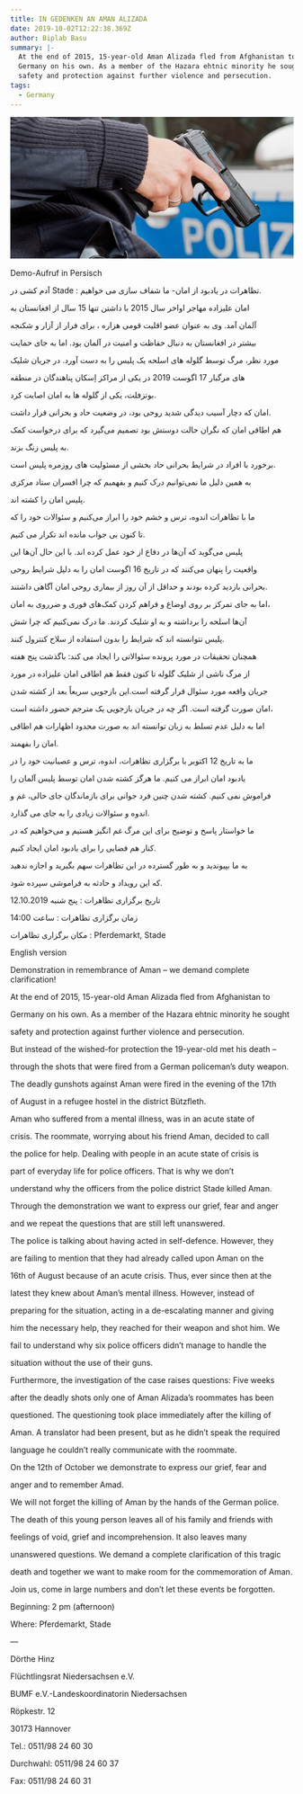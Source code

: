 ```yaml
---
title: IN GEDENKEN AN AMAN ALIZADA
date: 2019-10-02T12:22:38.369Z
author: Biplab Basu
summary: |-
  At the end of 2015, 15-year-old Aman Alizada fled from Afghanistan to
  Germany on his own. As a member of the Hazara ehtnic minority he sought
  safety and protection against further violence and persecution.
tags:
  - Germany
---
```

![](/static/img/online_polizeiwaffe_dpa.jpeg)

Demo-Aufruf in Persisch



آدم کشی در Stade : تظاهرات در یادبود از امان- ما شفاف سازی می خواهیم.



امان علیزاده مهاجر اواخر سال 2015 با داشتن تنها 15 سال از افغانستان به

آلمان آمد. وی به عنوان عضو اقلیت قومی هزاره ، برای فرار از آزار و شکنجه

بیشتر در افغانستان به دنبال حفاظت و امنیت در آلمان بود. اما به جای حمایت

مورد نظر، مرگ توسط گلوله های اسلحه یک پلیس را به دست آورد. در جریان شلیک

های مرگبار 17 اگوست 2019 در یکی از مراکز اِسکان پناهندگان در منطقه

بوتزفلت، یکی از گلوله ها به امان اصابت کرد.



امان که دچار آسیب دیدگی شدید روحی بود، در وضعیت حاد و بحرانی قرار داشت.

هم اطاقی امان که نگران حالت دوستش بود تصمیم می‌گیرد که برای درخواست کمک

به پلیس زنگ بزند.



برخورد با افراد در شرایط بحرانی حاد بخشی از مسئولیت های روزمره پلیس است.

به همین دلیل ما نمی‌توانیم درک کنیم و بفهمیم که چرا افسران ستاد مرکزی

پلیس امان را کشته اند.



ما با تظاهرات اندوه، ترس و خشم خود را ابراز می‌کنیم و سئوالات خود را که

تا کنون بی جواب مانده اند تکرار می کنیم.



پلیس می‌گوید که آن‌ها در دفاع از خود عمل کرده اند. با این حال آن‌ها این

واقعیت را پنهان می‌کنند که در تاریخ 16 اگوست امان را به دلیل شرایط روحی

بحرانی بازدید کرده بودند و حداقل از آن روز از بیماری روحی امان آگاهی داشتند.



اما به جای تمرکز بر روی اوضاع و فراهم کردن کمک‌های فوری و ضرروی به امان،

آن‌ها اسلحه را برداشته و به او شلیک کردند. ما درک نمی‌کنیم که چرا شش

پلیس نتوانسته اند که شرایط را بدون استفاده از سلاح کنترول کنند.



همچنان تحقیقات در مورد پرونده سئوالاتی را ایجاد می کند: با‌گذشت پنج هفته

از مرگ ناشی از شلیک گلوله تا کنون فقط هم اطاقی امان علیزاده در مورد

جریان واقعه مورد سئوال قرار گرفته است.این بازجویی سریعاً بعد از کشته شدن

امان صورت گرفته است. اگر چه در جریان بازجویی یک مترجم حضور داشته است،

اما به دلیل عدم تسلط به زبان توانسته اند به صورت محدود اظهارات هم اطاقی

امان را بفهمند.



ما به تاریخ 12 اکتوبر با برگزاری تظاهرات، اندوه، ترس و عصبانیت خود را در

یادبود امان ابراز می کنیم. ما هرگز کشته شدن امان توسط پلیس آلمان را

فراموش نمی کنیم. کشته شدن چنین فرد جوانی برای بازماندگان جای خالی، غم و

اندوه و سئوالات زیادی را به جای می گذارد.



ما خواستار پاسخ و توضیح برای این مرگ غم انگیز هستیم و می‌خواهیم که در

کنار هم فضایی را برای یادبود امان ایجاد کنیم.



به ما بپیوندید و به طور گسترده در این تظاهرات سهم بگیرید و اجازه ندهید

که این رویداد و حادثه به فراموشی سپرده شود.



تاریخ برگزاری تظاهرات : پنج شنبه 12.10.2019



زمان برگزاری تظاهرات : ساعت 14:00



مکان برگزاری تظاهرات : Pferdemarkt, Stade



English version





Demonstration in remembrance of Aman – we demand complete clarification!



At the end of 2015, 15-year-old Aman Alizada fled from Afghanistan to

Germany on his own. As a member of the Hazara ehtnic minority he sought

safety and protection against further violence and persecution.



But instead of the wished-for protection the 19-year-old met his death –

through the shots that were fired from a German policeman’s duty weapon.

The deadly gunshots against Aman were fired in the evening of the 17th

of August in a refugee hostel in the district Bützfleth.



Aman who suffered from a mental illness, was in an acute state of

crisis. The roommate, worrying about his friend Aman, decided to call

the police for help. Dealing with people in an acute state of crisis is

part of everyday life for police officers. That is why we don’t

understand why the officers from the police district Stade killed Aman.



Through the demonstration we want to express our grief, fear and anger

and we repeat the questions that are still left unanswered.



The police is talking about having acted in self-defence. However, they

are failing to mention that they had already called upon Aman on the

16th of August because of an acute crisis. Thus, ever since then at the

latest they knew about Aman’s mental illness. However, instead of

preparing for the situation, acting in a de-escalating manner and giving

him the necessary help, they reached for their weapon and shot him. We

fail to understand why six police officers didn’t manage to handle the

situation without the use of their guns.



Furthermore, the investigation of the case raises questions: Five weeks

after the deadly shots only one of Aman Alizada’s roommates has been

questioned. The questioning took place immediately after the killing of

Aman. A translator had been present, but as he didn’t speak the required

language he couldn’t really communicate with the roommate.



On the 12th of October we demonstrate to express our grief, fear and

anger and to remember Amad.



We will not forget the killing of Aman by the hands of the German police.



The death of this young person leaves all of his family and friends with

feelings of void, grief and incomprehension. It also leaves many

unanswered questions. We demand a complete clarification of this tragic

death and together we want to make room for the commemoration of Aman.



Join us, come in large numbers and don’t let these events be forgotten.



Beginning: 2 pm (afternoon)

Where: Pferdemarkt, Stade





—

Dörthe Hinz



Flüchtlingsrat Niedersachsen e.V.

BUMF e.V.-Landeskoordinatorin Niedersachsen



Röpkestr. 12

30173 Hannover



Tel.: 0511/98 24 60 30

Durchwahl: 0511/98 24 60 37

Fax: 0511/98 24 60 31

